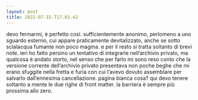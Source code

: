 ```yaml
---
layout: post
title: 2022-07-15-T17.03.42
---
```


devo fermarmi, è perfetto così. sufficientemente anonimo, perlomeno a uno sguardo esterno, cui appare praticamente devitalizzato, anche se sotto scialacqua fumante non poco magma. e per il resto si tratta soltanto di brevi note. ieri ho fatto persino un tentativo di integrarle nell’archivio privato, ma qualcosa è andato storto, nel senso che per farlo mi sono reso conto che la versione corrente dell’archivio privato presentava non poche beghe che mi erano sfuggite nella fretta e furia con cui l’avevo dovuto assemblare per salvarlo dall’ennesima cancellazione. pagina bianca cosa? qui devo tenere soltanto a mente le due righe di front matter. la barriera è sempre più prossima allo zero.